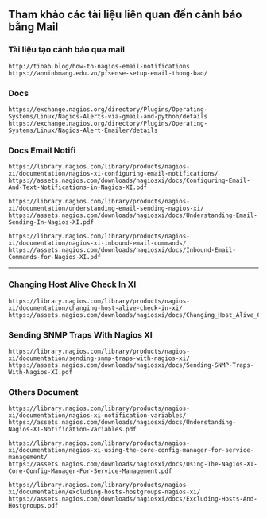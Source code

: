 ## Tham khảo các tài liệu liên quan đến cảnh báo bằng Mail

### Tài liệu tạo cảnh báo qua mail
```
http://tinab.blog/how-to-nagios-email-notifications
https://anninhmang.edu.vn/pfsense-setup-email-thong-bao/
```

### Docs
```
https://exchange.nagios.org/directory/Plugins/Operating-Systems/Linux/Nagios-Alerts-via-gmail-and-python/details
https://exchange.nagios.org/directory/Plugins/Operating-Systems/Linux/Nagios-Alert-Emailer/details
```

### Docs Email Notifi
```
https://library.nagios.com/library/products/nagios-xi/documentation/nagios-xi-configuring-email-notifications/
https://assets.nagios.com/downloads/nagiosxi/docs/Configuring-Email-And-Text-Notifications-in-Nagios-XI.pdf

https://library.nagios.com/library/products/nagios-xi/documentation/understanding-email-sending-nagios-xi/
https://assets.nagios.com/downloads/nagiosxi/docs/Understanding-Email-Sending-In-Nagios-XI.pdf

https://library.nagios.com/library/products/nagios-xi/documentation/nagios-xi-inbound-email-commands/
https://assets.nagios.com/downloads/nagiosxi/docs/Inbound-Email-Commands-for-Nagios-XI.pdf
```

---------------------------------------------------------------------------------------------
### Changing Host Alive Check In XI
```
https://library.nagios.com/library/products/nagios-xi/documentation/changing-host-alive-check-in-xi/
https://assets.nagios.com/downloads/nagiosxi/docs/Changing_Host_Alive_Check_In_XI.pdf
```

### Sending SNMP Traps With Nagios XI
```
https://library.nagios.com/library/products/nagios-xi/documentation/sending-snmp-traps-with-nagios-xi/
https://assets.nagios.com/downloads/nagiosxi/docs/Sending-SNMP-Traps-With-Nagios-XI.pdf
```

### Others Document
```
https://library.nagios.com/library/products/nagios-xi/documentation/nagios-xi-notification-variables/
https://assets.nagios.com/downloads/nagiosxi/docs/Understanding-Nagios-XI-Notification-Variables.pdf

https://library.nagios.com/library/products/nagios-xi/documentation/nagios-xi-using-the-core-config-manager-for-service-management/
https://assets.nagios.com/downloads/nagiosxi/docs/Using-The-Nagios-XI-Core-Config-Manager-For-Service-Management.pdf

https://library.nagios.com/library/products/nagios-xi/documentation/excluding-hosts-hostgroups-nagios-xi/
https://assets.nagios.com/downloads/nagiosxi/docs/Excluding-Hosts-And-Hostgroups.pdf
```




